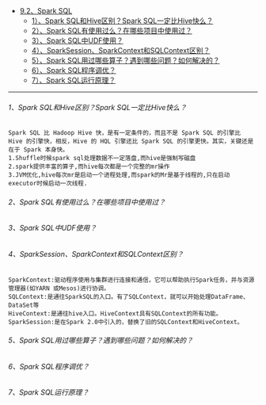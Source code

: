 * [9.2、Spark SQL]()
    - [1）、Spark SQL和Hive区别？Spark SQL一定比Hive快么？](#1spark-sqlhivespark-sqlhive)
    - [2）、Spark SQL有使用过么？在哪些项目中使用过？](#2spark-sql)
    - [3）、Spark SQL中UDF使用？](#3spark-sqludf)
    - [4）、SparkSession、SparkContext和SQLContext区别？](#4sparksessionsparkcontextsqlcontext)
    - [5）、Spark SQL用过哪些算子？遇到哪些问题？如何解决的？](#5spark-sql)
    - [6）、Spark SQL程序调优？](#6spark-sql)
    - [7）、Spark SQL运行原理？](#7spark-sql)

---
###### 1、Spark SQL和Hive区别？Spark SQL一定比Hive快么？
    Spark SQL 比 Hadoop Hive 快，是有一定条件的，而且不是 Spark SQL 的引擎比 Hive 的引擎快，相反，Hive 的 HQL 引擎还比 Spark SQL 的引擎更快。其实，关键还是在于 Spark 本身快。
    1.Shuffle时候spark sql处理数据不一定落盘,而hive是强制写磁盘
    2.spark提供丰富的算子,而hive每次都是一个完整的mr操作
    3.JVM优化,hive每次mr是启动一个进程处理,而spark的Mr是基于线程的,只在启动executor时候启动一次线程.

###### 2、Spark SQL有使用过么？在哪些项目中使用过？

###### 3、Spark SQL中UDF使用？

###### 4、SparkSession、SparkContext和SQLContext区别？
    SparkContext:驱动程序使用与集群进行连接和通信，它可以帮助执行Spark任务，并与资源管理器(如YARN 或Mesos)进行协调。
    SQLContext:是通往SparkSQL的入口。有了SQLContext，就可以开始处理DataFrame、DataSet等
    HiveContext:是通往hive入口。HiveContext具有SQLContext的所有功能。
    SparkSession:是在Spark 2.0中引入的，替换了旧的SQLContext和HiveContext。

###### 5、Spark SQL用过哪些算子？遇到哪些问题？如何解决的？

###### 6、Spark SQL程序调优？

###### 7、Spark SQL运行原理？
